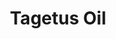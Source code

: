 ---
name: Tagetus Oil
title: Tagetus Oil
details:
  - detail:
      key: "Packaging Size"
      value: "5,25,200 Kg"
  - detail:
      key: "Usage/Application"
      value: "Fragrance,Flavour,Pharma"
  - detail:
      key: "Brand"
      value: "Natural Aroma"
  - detail:
      key: "Botanical Name"
      value: "Tagetes minuta"
  - detail:
      key: "Form"
      value: "Liquid"
  - detail:
      key: "Cas Number"
      value: "8016-84-0"
  - detail:
      key: "Shelf Life"
      value: "2 years"
  - detail:
      key: "Solubility"
      value: "Practically insoluble in water & alcohol,miscible with light petroleum."
  - detail:
      key: "Purity"
      value: "100% Natural"
  - detail:
      key: "Optical rotation"
      value: "0.840 to 0.927 (at 20 deg C)"
  - detail:
      key: "Flash Point"
      value: "63 deg C"
  - detail:
      key: "Source"
      value: "Flower of Tagetes plant"
  - detail:
      key: "FEMA No"
      value: "3040"
  - detail:
      key: "EINECS No"
      value: "294-862-7"
  - detail:
      key: "CAS No"
      value: "8016-84-0"
  - detail:
      key: "Packaging Type"
      value: "Can,Barrel"
showOnHome: false
thumbnail: https://5.imimg.com/data5/SELLER/Default/2021/12/XD/EW/SP/3823480/tagetus-oil-500x500.jpg
productImages:
  - ""
category: essential oil
---